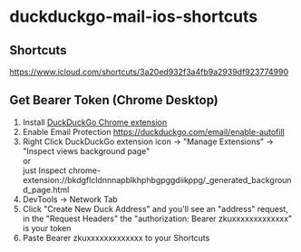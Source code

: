 # duckduckgo-mail-ios-shortcuts

## Shortcuts
https://www.icloud.com/shortcuts/3a20ed932f3a4fb9a2939df923774990

## Get Bearer Token (Chrome Desktop)
1. Install [DuckDuckGo Chrome extension](https://chrome.google.com/webstore/detail/duckduckgo-privacy-essent/bkdgflcldnnnapblkhphbgpggdiikppg)
2. Enable Email Protection https://duckduckgo.com/email/enable-autofill
3. Right Click DuckDuckGo extension icon -> "Manage Extensions" -> "Inspect views background page"   
or    
just Inspect chrome-extension://bkdgflcldnnnapblkhphbgpggdiikppg/_generated_background_page.html
5. DevTools -> Network Tab
6. Click "Create New Duck Address" and you'll see an "address" request, in the "Request Headers" the "authorization: Bearer zkuxxxxxxxxxxxxx" is your token
7. Paste Bearer zkuxxxxxxxxxxxxx to your Shortcuts
